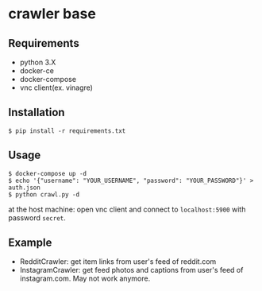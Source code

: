 # crawler base

## Requirements

- python 3.X
- docker-ce
- docker-compose
- vnc client(ex. vinagre)

## Installation

```
$ pip install -r requirements.txt
```

## Usage

```
$ docker-compose up -d
$ echo '{"username": "YOUR_USERNAME", "password": "YOUR_PASSWORD"}' > auth.json
$ python crawl.py -d
```

at the host machine: open vnc client and connect to `localhost:5900` with password `secret`.


## Example
- RedditCrawler: get item links from user's feed of reddit.com
- InstagramCrawler: get feed photos and captions from user's feed of instagram.com. May not work anymore.
